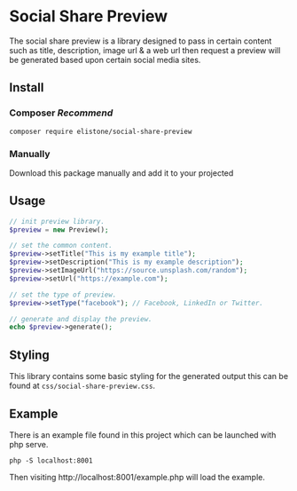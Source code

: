 # Social Share Preview
The social share preview is a library designed to pass in certain content such as title, description, image url & a web url then request a preview will be generated based upon certain social media sites.

## Install

### Composer *Recommend*
```
composer require elistone/social-share-preview
```

### Manually

Download this package manually and add it to your projected

## Usage

```php
// init preview library.
$preview = new Preview();

// set the common content.
$preview->setTitle("This is my example title");
$preview->setDescription("This is my example description");
$preview->setImageUrl("https://source.unsplash.com/random");
$preview->setUrl("https://example.com");

// set the type of preview.
$preview->setType("facebook"); // Facebook, LinkedIn or Twitter.

// generate and display the preview.
echo $preview->generate();
```

## Styling

This library contains some basic styling for the generated output this can be found at `css/social-share-preview.css`.

## Example

There is an example file found in this project which can be launched with php serve.
```
php -S localhost:8001
```
Then visiting http://localhost:8001/example.php will load the example.